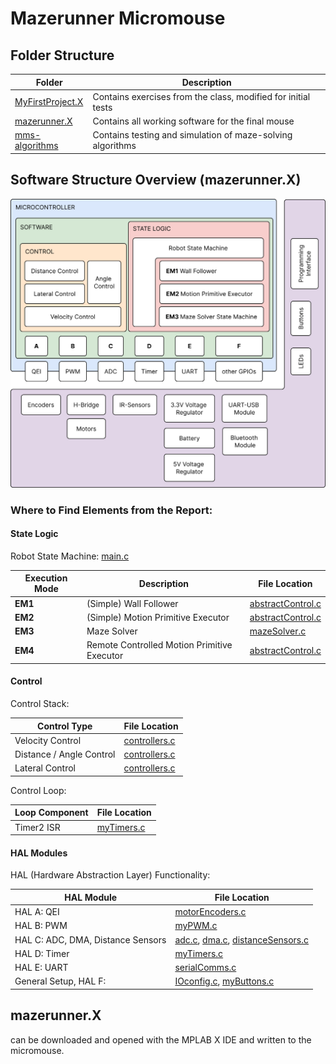 # Mazerunner Micromouse

## Folder Structure

<!-- Table with Links to the folders ? -->
<!-- - MyFirstProject.X contains the exercises from the class, and was modified for first tests
- mazerunner.X contains all working software for the final mouse.
- mms-algorithms contains the testing and simulating of the maze solving algorithms -->

| Folder            | Description                                       |
|-------------------|---------------------------------------------------|
| [MyFirstProject.X](./MyFirstProject.X) | Contains exercises from the class, modified for initial tests |
| [mazerunner.X](./mazerunner.X)       | Contains all working software for the final mouse |
| [mms-algorithms](./mms-algorithms)   | Contains testing and simulation of maze-solving algorithms |


## Software Structure Overview (mazerunner.X)

<img src="./Final_Report//images/SoftwareStructureOverview.svg">


<!-- ### Where to Find elements from the Report:

#### State Logic
Robot State Machine: main.c

| Execution Mode | Description                                       | File Location         |
| -------------- | ------------------------------------------------- | ---------------------- |
| **EM1**        | (Simple) Wall Follower                           | *abstractControl.c*    |
| **EM2**        | (Simple) Motion Primitive Executor                | *abstractControl.c*    |
| **EM3**        | Maze Solver                                      | *mazeSolver.c*         |
| **EM4**        | Remote Controlled Motion Primitive Executor       | *abstractControl.c*    |


#### Control
Control Stack:
- Velocity Control: controllers.c
- Distance / Angle Control: controllers.c
- Lateral Control: controllers.c

Control Loop: 
- Timer2 ISR in myTimers.c


#### HAL Modules
HAL (Hardware Abstraction Layer) Functionality:
HAL A:
    - QEI: motorEncoders.c
HAL B:
    - PWM: myPWM.c
HAL C: 
    - ADC: adc.c
    - DMA: dma.c
    - Distance Sensors: distanceSensors.c
HAL D:
    - Timer: myTimers.c
HAL E:
    -  UART: serialComms.c
General Setup and HAL F: 
    - IOconfig.c
    - myButtons.c -->


### Where to Find Elements from the Report:

#### State Logic

Robot State Machine: [main.c](./mazerunner.X/main.c)

| Execution Mode | Description                              | File Location                                |
| -------------- | ---------------------------------------- | --------------------------------------------- |
| **EM1**        | (Simple) Wall Follower                    | [abstractControl.c](./mazerunner.X/abstractControl.c) |
| **EM2**        | (Simple) Motion Primitive Executor         | [abstractControl.c](./mazerunner.X/abstractControl.c) |
| **EM3**        | Maze Solver                               | [mazeSolver.c](./mazerunner.X/mazeSolver.c) |
| **EM4**        | Remote Controlled Motion Primitive Executor | [abstractControl.c](./mazerunner.X/abstractControl.c) |

#### Control

Control Stack:

| Control Type          | File Location                                  |
| --------------------- | ----------------------------------------------- |
| Velocity Control      | [controllers.c](./mazerunner.X/controllers.c) |
| Distance / Angle Control | [controllers.c](./mazerunner.X/controllers.c) |
| Lateral Control       | [controllers.c](./mazerunner.X/controllers.c) |

Control Loop: 

| Loop Component        | File Location                                      |
| ----------------------| --------------------------------------------------- |
| Timer2 ISR            | [myTimers.c](./mazerunner.X/myTimers.c)            |

#### HAL Modules

HAL (Hardware Abstraction Layer) Functionality:

| HAL Module            | File Location                                   |
| ----------------------| ------------------------------------------------ |
| HAL A: QEI            | [motorEncoders.c](./mazerunner.X/motorEncoders.c) |
| HAL B: PWM            | [myPWM.c](./mazerunner.X/myPWM.c)               |
| HAL C: ADC, DMA, Distance Sensors | [adc.c](./mazerunner.X/adc.c), [dma.c](./mazerunner.X/dma.c), [distanceSensors.c](./mazerunner.X/distanceSensors.c) |
| HAL D: Timer          | [myTimers.c](./mazerunner.X/myTimers.c)         |
| HAL E: UART           | [serialComms.c](./mazerunner.X/serialComms.c)    |
| General Setup, HAL F:| [IOconfig.c](./mazerunner.X/IOconfig.c), [myButtons.c](./mazerunner.X/myButtons.c) |



## mazerunner.X
can be downloaded and opened with the MPLAB X IDE and written to the micromouse. 
